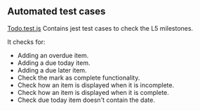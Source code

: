## Automated test cases

[Todo.test.js](./Todo.test.js) Contains jest test cases to check the L5 milestones.

It checks for:

- Adding an overdue item.
- Adding a due today item.
- Adding a due later item.
- Check the mark as complete functionality.
- Check how an item is displayed when it is incomplete.
- Check how an item is displayed when it is complete.
- Check due today item doesn't contain the date.
